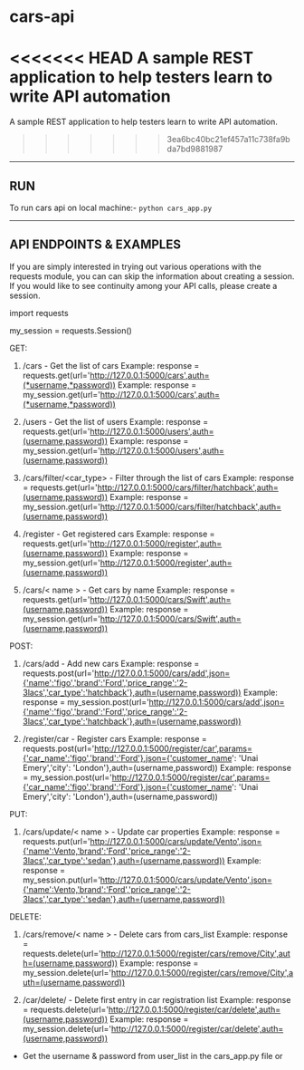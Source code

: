 # cars-api
<<<<<<< HEAD
A sample REST application to help testers learn to write API automation 
=======

A sample REST application to help testers learn to write API automation.
>>>>>>> 3ea6bc40bc21ef457a11c738fa9bda7bd9881987

----
RUN
-----
To run cars api on local machine:- `python cars_app.py`

-------------------------
API ENDPOINTS & EXAMPLES
----------------------------
If you are simply interested in trying out various operations with the requests module, you can can skip the information about creating a session. If you would like to see continuity among your API calls, please create a session.


import requests

my_session = requests.Session()

GET:
1. /cars                    - Get the list of cars
   Example: response = requests.get(url='http://127.0.0.1:5000/cars',auth=(*username,*password))
   Example: response = my_session.get(url='http://127.0.0.1:5000/cars',auth=(*username,*password))

2. /users                   - Get the list of users
   Example: response = requests.get(url='http://127.0.0.1:5000/users',auth=(username,password))
   Example: response = my_session.get(url='http://127.0.0.1:5000/users',auth=(username,password))

3. /cars/filter/<car_type>  - Filter through the list of cars
   Example: response = requests.get(url='http://127.0.0.1:5000/cars/filter/hatchback',auth=(username,password))
   Example: response = my_session.get(url='http://127.0.0.1:5000/cars/filter/hatchback',auth=(username,password))

4. /register                - Get registered cars
   Example: response = requests.get(url='http://127.0.0.1:5000/register',auth=(username,password))
   Example: response = my_session.get(url='http://127.0.0.1:5000/register',auth=(username,password))

5. /cars/< name >             - Get cars by name
   Example: response = requests.get(url='http://127.0.0.1:5000/cars/Swift',auth=(username,password))
   Example: response = my_session.get(url='http://127.0.0.1:5000/cars/Swift',auth=(username,password))

POST:
1. /cars/add                - Add new cars
   Example: response = requests.post(url='http://127.0.0.1:5000/cars/add',json={'name':'figo','brand':'Ford','price_range':'2-3lacs','car_type':'hatchback'},auth=(username,password))
   Example: response = my_session.post(url='http://127.0.0.1:5000/cars/add',json={'name':'figo','brand':'Ford','price_range':'2-3lacs','car_type':'hatchback'},auth=(username,password))

2. /register/car            - Register cars
   Example: response = requests.post(url='http://127.0.0.1:5000/register/car',params={'car_name':'figo','brand':'Ford'},json={'customer_name': 'Unai Emery','city': 'London'},auth=(username,password))
   Example: response = my_session.post(url='http://127.0.0.1:5000/register/car',params={'car_name':'figo','brand':'Ford'},json={'customer_name': 'Unai Emery','city': 'London'},auth=(username,password))

PUT:
1. /cars/update/< name >      - Update car properties
   Example: response = requests.put(url='http://127.0.0.1:5000/cars/update/Vento',json={'name':Vento,'brand':'Ford','price_range':'2-3lacs','car_type':'sedan'},auth=(username,password))
   Example: response = my_session.put(url='http://127.0.0.1:5000/cars/update/Vento',json={'name':Vento,'brand':'Ford','price_range':'2-3lacs','car_type':'sedan'},auth=(username,password))

DELETE:
1. /cars/remove/< name >      - Delete cars from cars_list
   Example: response = requests.delete(url='http://127.0.0.1:5000/register/cars/remove/City',auth=(username,password))
   Example: response = my_session.delete(url='http://127.0.0.1:5000/register/cars/remove/City',auth=(username,password))

2. /car/delete/     - Delete first entry in car registration list
   Example: response = requests.delete(url='http://127.0.0.1:5000/register/car/delete',auth=(username,password))
   Example: response = my_session.delete(url='http://127.0.0.1:5000/register/car/delete',auth=(username,password))

* Get the username & password from user_list in the cars_app.py file or
